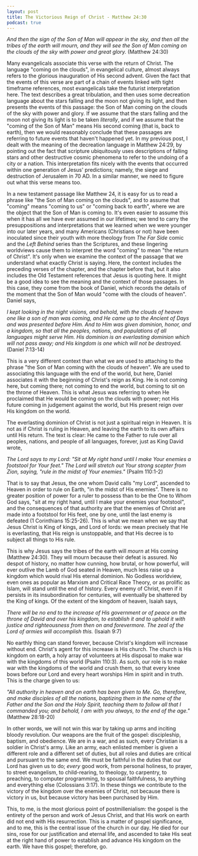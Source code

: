 ```yaml
---
layout: post
title: The Victorious Reign of Christ - Matthew 24:30
podcast: true
---
```


_And then the sign of the Son of Man will appear in the sky, and then all the tribes of the earth will mourn, and they will see the Son of Man coming on the clouds of the sky with power and great glory._ (Matthew 24:30)

Many evangelicals associate this verse with the return of Christ. The language "coming on the clouds", in evangelical culture, almost always refers to the glorious inauguration of His second advent. Given the fact that the events of this verse are part of a chain of events linked with tight timeframe references, most evangelicals take the futurist interpretation here. The text describes a great tribulation, and then uses some decreation language about the stars falling and the moon not giving its light, and then presents the events of this passage: the Son of Man coming on the clouds of the sky with power and glory. If we assume that the stars falling and the moon not giving its light is to be taken _literally_, and if we assume that the "coming of the Son of Man" means His second coming (that is, back to earth), then we would reasonably conclude that these passages are referring to future events that haven't happened yet. In my previous post, I dealt with the meaning of the decreation language in Matthew 24:29, by pointing out the fact that scripture ubiquitously uses descriptions of falling stars and other destructive cosmic phenomena to refer to the undoing of a city or a nation. This interpretation fits nicely with the events that occurred within one generation of Jesus' predictions; namely, the siege and destruction of Jerusalem in 70 AD. In a similar manner, we need to figure out what this verse means too.

In a new testament passage like Matthew 24, it is easy for us to read a phrase like "the Son of Man coming on the clouds", and to assume that "coming" means "coming to us" or "coming back to earth", where we are the object that the Son of Man is coming to. It's even easier to assume this when it has all we have ever assumed in our lifetimes; we tend to carry the presuppositions and interpretations that we learned when we were younger into our later years, and many Americans (Christians or not) have been inoculated since their youth with more theology from _The Far Side_ comic and the _Left Behind_ series than the Scriptures, and these lingering worldviews cause them to interpret the word "coming" to mean "the return of Christ". It's only when we examine the context of the passage that we understand what exactly Christ is saying. Here, the context includes the preceding verses of the chapter, and the chapter before that, but it also includes the Old Testament references that Jesus is quoting here. It might be a good idea to see the meaning and the context of those passages. In this case, they come from the book of Daniel, which records the details of the moment that the Son of Man would "come with the clouds of heaven". Daniel says,

_I kept looking in the night visions, and behold, with the clouds of heaven one like a son of man was coming, and He came up to the Ancient of Days and was presented before Him. And to Him was given dominion, honor, and a kingdom, so that all the peoples, nations, and populations of all languages might serve Him. His dominion is an everlasting dominion which will not pass away; and His kingdom is one which will not be destroyed._ (Daniel 7:13-14)

This is a very different context than what we are used to attaching to the phrase "the Son of Man coming with the clouds of heaven". We are used to associating this language with the end of the world, but here, Daniel associates it with the beginning of Christ's reign as King. He is not coming here, but coming there; not coming to end the world, but coming to sit on the throne of Heaven. This is what Jesus was referring to when He proclaimed that He would be coming on the clouds with power; not His future coming in judgement against the world, but His present reign over His kingdom on the world.

The everlasting dominion of Christ is not just a spiritual reign in Heaven. It is not as if Christ is ruling in Heaven, and leaving the earth to its own affairs until His return. The text is clear: He came to the Father to rule over all peoples, nations, and people of all languages, forever, just as King David wrote,

_The Lord says to my Lord: "Sit at My right hand until I make Your enemies a footstool for Your feet." The Lord will stretch out Your strong scepter from Zion, saying, "rule in the midst of Your enemies."_ (Psalm 110:1-2)

That is to say that Jesus, the one whom David calls "my Lord", ascended to Heaven in order to rule on Earth, "in the midst of His enemies". There is no greater position of power for a ruler to possess than to be the One to Whom God says, "sit at my right hand, until I make your enemies your footstool", and the consequences of that authority are that the enemies of Christ are made into a footstool for His feet, one by one, until the last enemy is defeated (1 Corinthians 15:25-26). This is what we mean when we say that Jesus Christ is King of kings, and Lord of lords: we mean precisely that He is everlasting, that His reign is unstoppable, and that His decree is to subject all things to His rule.

This is why Jesus says the tribes of the earth will _mourn_ at His coming (Matthew 24:30). They will mourn because their defeat is assured. No despot of history, no matter how cunning, how brutal, or how powerful, will ever outlive the Lamb of God seated in Heaven, much less raise up a kingdom which would rival His eternal dominion. No Godless worldview, even ones as popular as Marxism and Critical Race Theory, or as prolific as Islam, will stand until the end of history. Every enemy of Christ, even if it persists in its insubordination for centuries, will eventually be shattered by the King of kings. Of the extent of the kingdom of heaven, Isaiah says,

_There will be no end to the increase of His government or of peace on the throne of David and over his kingdom, to establish it and to uphold it with justice and righteousness from then on and forevermore. The zeal of the Lord of armies will accomplish this._ (Isaiah 9:7)

No earthly thing can stand forever, because Christ's kingdom will increase without end. Christ's agent for this increase is His church. The church is His kingdom on earth, a holy array of volunteers at His disposal to make war with the kingdoms of this world (Psalm 110:3). As such, our role is to make war with the kingdoms of the world and crush them, so that every knee bows before our Lord and every heart worships Him in spirit and in truth. This is the charge given to us:

_"All authority in heaven and on earth has been given to Me. Go, therefore, and make disciples of all the nations, baptizing them in the name of the Father and the Son and the Holy Spirit, teaching them to follow all that I commanded you; and behold, I am with you always, to the end of the age."_ (Matthew 28:18-20)

In other words, we will not win this war by taking up arms and inciting bloody revolution. Our weapons are the fruit of the gospel: discipleship, baptism, and obedience. We are in a war, and as such, every Christian is a soldier in Christ's army. Like an army, each enlisted member is given a different role and a different set of duties, but all roles and duties are critical and pursuant to the same end. We must be faithful in the duties that our Lord has given us to do; _every_ good work, from personal holiness, to prayer, to street evangelism, to child-rearing, to theology, to carpentry, to preaching, to computer programming, to spousal faithfulness, to anything and everything else (Colossians 3:17). In these things we contribute to the victory of the kingdom over the enemies of Christ, not because there is victory in us, but because victory has been purchased by Him.  

This, to me, is the most glorious point of postmillenialism: the gospel is the entirety of the person and work of Jesus Christ, and that His work on earth did not end with His resurrection. This is a matter of gospel significance, and to me, this is the central issue of the church in our day. He died for our sins, rose for our justification and eternal life, and ascended to take His seat at the right hand of power to establish and advance His kingdom on the earth. We have this gospel; therefore, go.
